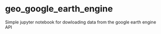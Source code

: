 # geo_google_earth_engine

Simple jupyter notebook for dowloading data from the google earth engine API
